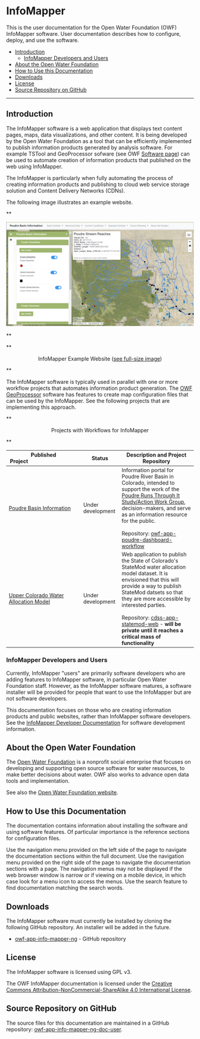 # InfoMapper #

This is the user documentation for the Open Water Foundation (OWF) InfoMapper software.
User documentation describes how to configure, deploy, and use the software.

* [Introduction](#introduction)
	* [InfoMapper Developers and Users](#infomapper-developers-and-users)
* [About the Open Water Foundation](#about-the-open-water-foundation)
* [How to Use this Documentation](#how-to-use-this-documentation)
* [Downloads](#downloads)
* [License](#license)
* [Source Repository on GitHub](#source-repository-on-github)

---------------

## Introduction ##

The InfoMapper software is a web application that displays text content pages,
maps, data visualizations, and other content.
It is being developed by the Open Water Foundation as a tool that can be
efficiently implemented to publish information products
generated by analysis software.
For example TSTool and GeoProcessor sofware (see OWF
[Software page](http://software.openwaterfoundation.org/))
can be used to automate creation of information products that published on the web
using InfoMapper.

The InfoMapper is particularly when fully automating the process of
creating information products and publishing to cloud web service storage solution and
Content Delivery Networks (CDNs).

The following image illustrates an example website.

**<p style="text-align: center;">
![InfoMapper-main](images/InfoMapper-main.png)
</p>**

**<p style="text-align: center;">
InfoMapper Example Website (<a href="../images/InfoMapper-main.png">see full-size image</a>)
</p>**

The InfoMapper software is typically used in parallel with one or more workflow projects that
automates information product generation.
The [OWF GeoProcessor](http://software.openwaterfoundation.org/geoprocessor/latest/doc-user/)
software has features to create map configuration files
that can be used by the InfoMapper.
See the following projects that are implementing this approach.

**<p style="text-align: center;">
Projects with Workflows for InfoMapper
</p>**

| **Published Project**&nbsp;&nbsp;&nbsp;&nbsp;&nbsp;&nbsp;&nbsp;&nbsp;&nbsp;&nbsp;&nbsp;&nbsp;&nbsp;&nbsp;&nbsp;&nbsp;&nbsp;&nbsp;&nbsp;&nbsp;&nbsp;&nbsp;&nbsp;&nbsp;&nbsp;&nbsp;&nbsp;&nbsp;&nbsp;&nbsp;&nbsp;&nbsp;&nbsp;&nbsp;&nbsp; | **Status** | **Description and Project Repository** |
| -- | -- | -- |
| [Poudre Basin Information](http://poudre.openwaterfoundation.org/latest/) | Under development | Information portal for Poudre River Basin in Colorado, intended to support the work of the [Poudre Runs Through It Study/Action Work Group](https://watercenter.colostate.edu/prti/), decision-makers, and serve as an information resource for the public.<br><br>Repository:  [owf-app-poudre-dashboard-workflow](https://github.com/OpenWaterFoundation/owf-app-poudre-dashboard-workflow) |
| [Upper Colorado Water Allocation Model](http://opencdss.openwaterfoundation.org/datasets/colorado/2015/) | Under development | Web application to publish the State of Colorado's StateMod water allocation model dataset.  It is envisioned that this will provide a way to publish StateMod datsets so that they are more accessible by interested parties.<br><br>Repository:  [cdss-app-statemod-web](https://github.com/OpenWaterFoundation/cdss-app-statemod-web) - **will be private until it reaches a critical mass of functionality** |

### InfoMapper Developers and Users ###

Currently, InfoMapper "users" are primarily software developers
who are adding features to InfoMapper software, in particular Open Water Foundation staff.
However, as the InfoMapper software matures,
a software installer will be provided for people that want to use the InfoMapper
but are not software developers.

This documentation focuses on those who are creating information products and public websites,
rather than InfoMapper software developers.
See the [InfoMapper Developer Documentation](http://software.openwaterfoundation.org/infomapper/latest/doc-dev/)
for software development information.

## About the Open Water Foundation ##

The [Open Water Foundation](http://openwaterfoundation.org) is a nonprofit social enterprise that focuses
on developing and supporting open source software for water resources,
to make better decisions about water.
OWF also works to advance open data tools and implementation.

See also the [Open Water Foundation website](http://openwaterfoundation.org).

## How to Use this Documentation ##

The documentation contains information about installing the software and using software features.
Of particular importance is the reference sections for configuration files.

Use the navigation menu provided on the left side of the page to navigate the documentation sections within the full document.
Use the navigation menu provided on the right side of the page to navigate the documentation sections with a page.
The navigation menus may not be displayed if the web browser window is narrow or if viewing on a mobile device,
in which case look for a menu icon to access the menus.
Use the search feature to find documentation matching the search words.

## Downloads ##

The InfoMapper software must currently be installed by cloning the following GitHub repository.
An installer will be added in the future.

* [owf-app-info-mapper-ng](https://github.com/OpenWaterFoundation/owf-app-info-mapper-ng) - GitHub repository

## License ##

The InfoMapper software is licensed using GPL v3.

The OWF InfoMapper documentation is licensed under the
[Creative Commons Attribution-NonCommercial-ShareAlike 4.0 International License](https://creativecommons.org/licenses/by-nc-sa/4.0).

## Source Repository on GitHub ##

The source files for this documentation are maintained in a GitHub repository:
[owf-app-info-mapper-ng-doc-user](https://github.com/OpenWaterFoundation/owf-app-info-mapper-ng-doc-user).
